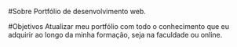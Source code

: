 #Sobre
Portfólio de desenvolvimento web.

#Objetivos
Atualizar meu portfólio com todo o conhecimento que eu adquirir ao longo da minha formação, seja na faculdade ou online.